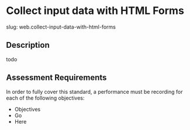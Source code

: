 
# Collect input data with HTML Forms

slug: web.collect-input-data-with-html-forms

## Description
todo

## Assessment Requirements
In order to fully cover this standard, a performance must be recording for each of the following objectives:

- Objectives
- Go
- Here

          